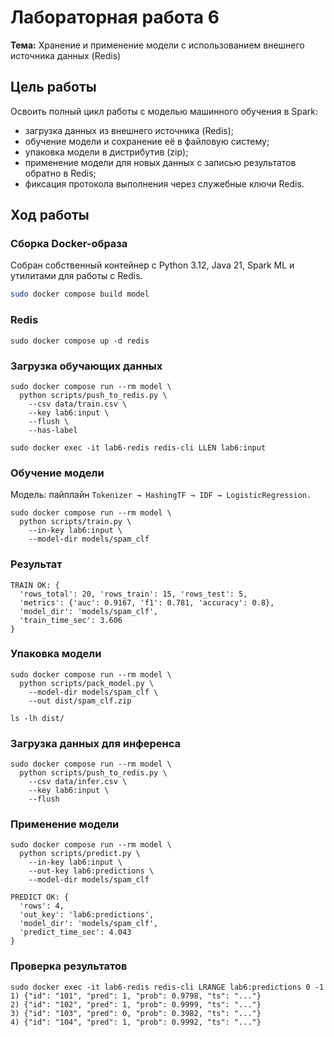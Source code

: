 # Лабораторная работа 6  
**Тема:** Хранение и применение модели с использованием внешнего источника данных (Redis)

## Цель работы
Освоить полный цикл работы с моделью машинного обучения в Spark:  
- загрузка данных из внешнего источника (Redis);  
- обучение модели и сохранение её в файловую систему;  
- упаковка модели в дистрибутив (zip);  
- применение модели для новых данных с записью результатов обратно в Redis;  
- фиксация протокола выполнения через служебные ключи Redis.

## Ход работы

### Сборка Docker-образа
Собран собственный контейнер с Python 3.12, Java 21, Spark ML и утилитами для работы с Redis.

```bash
sudo docker compose build model
```

### Redis
```
sudo docker compose up -d redis
```
### Загрузка обучающих данных
```
sudo docker compose run --rm model \
  python scripts/push_to_redis.py \
    --csv data/train.csv \
    --key lab6:input \
    --flush \
    --has-label

sudo docker exec -it lab6-redis redis-cli LLEN lab6:input
```

### Обучение модели
Модель: пайплайн `Tokenizer → HashingTF → IDF → LogisticRegression.`
```
sudo docker compose run --rm model \
  python scripts/train.py \
    --in-key lab6:input \
    --model-dir models/spam_clf
```

### Результат 
```
TRAIN OK: {
  'rows_total': 20, 'rows_train': 15, 'rows_test': 5,
  'metrics': {'auc': 0.9167, 'f1': 0.781, 'accuracy': 0.8},
  'model_dir': 'models/spam_clf',
  'train_time_sec': 3.606
}

```
### Упаковка модели 
```
sudo docker compose run --rm model \
  python scripts/pack_model.py \
    --model-dir models/spam_clf \
    --out dist/spam_clf.zip

ls -lh dist/
```

### Загрузка данных для инференса
```
sudo docker compose run --rm model \
  python scripts/push_to_redis.py \
    --csv data/infer.csv \
    --key lab6:input \
    --flush
```
### Применение модели
```
sudo docker compose run --rm model \
  python scripts/predict.py \
    --in-key lab6:input \
    --out-key lab6:predictions \
    --model-dir models/spam_clf

PREDICT OK: {
  'rows': 4,
  'out_key': 'lab6:predictions',
  'model_dir': 'models/spam_clf',
  'predict_time_sec': 4.043
}
```
### Проверка результатов
```
sudo docker exec -it lab6-redis redis-cli LRANGE lab6:predictions 0 -1
1) {"id": "101", "pred": 1, "prob": 0.9798, "ts": "..."}
2) {"id": "102", "pred": 1, "prob": 0.9999, "ts": "..."}
3) {"id": "103", "pred": 0, "prob": 0.3982, "ts": "..."}
4) {"id": "104", "pred": 1, "prob": 0.9992, "ts": "..."}
```
